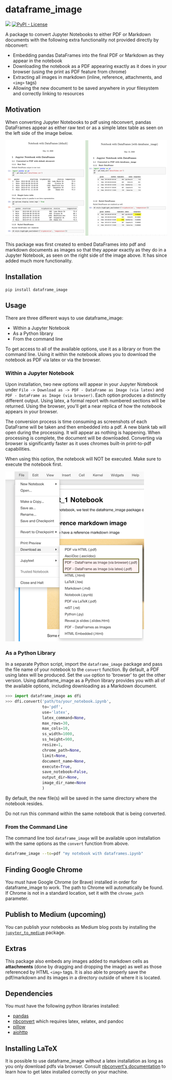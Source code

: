 # dataframe_image

[![](https://img.shields.io/pypi/v/dataframe_image)](https://pypi.org/project/dataframe_image)
[![PyPI - License](https://img.shields.io/pypi/l/dataframe_image)](LICENSE)

A package to convert Jupyter Notebooks to either PDF or Markdown documents with the following extra functionality not provided directly by nbconvert:

* Embedding pandas DataFrames into the final PDF or Markdown as they appear in the notebook
* Downloading the notebook as a PDF appearing exactly as it does in your browser (using the print as PDF feature from chrome)
* Extracting all images in markdown (inline, reference, attachments, and `<img>` tags)
* Allowing the new document to be saved anywhere in your filesystem and correctly linking to resources

## Motivation

When converting Jupyter Notebooks to pdf using nbconvert, pandas DataFrames appear as either raw text or as a simple latex table as seen on the left side of the image below.

![png](docs/images/dataframe_image_compare.png)

This package was first created to embed DataFrames into pdf and markdown documents as images so that they appear exactly as they do in a Jupyter Notebook, as seen on the right side of the image above. It has since added much more functionality.

## Installation

`pip install dataframe_image`

## Usage

There are three different ways to use dataframe_image:

* Within a Jupyter Notebook
* As a Python library
* From the command line

To get access to all of the available options, use it as a library or from the command line. Using it within the notebook allows you to download the notebook as PDF via latex or via the browser.

### Within a Jupyter Notebook

Upon installation, two new options will appear in your Jupyter Notebook under `File -> Download as -> PDF - DataFrame as Image (via latex)` and `PDF - DataFrame as Image (via browser)`. Each option produces a distinctly different output. Using latex, a formal report with numbered sections will be returned. Using the browser, you'll get a near replica of how the notebook appears in your browser.

The conversion process is time consuming as screenshots of each DataFrame will be taken and then embedded into a pdf. A new blank tab will open during the processing. It will appear as nothing is happening. When processing is complete, the document will be downloaded. Converting via browser is significantly faster as it uses chromes built-in print-to-pdf capabilities.

When using this option, the notebook will NOT be executed. Make sure to execute the notebook first.

![png](docs/images/nb_download.png)

### As a Python Library

In a separate Python script, import the `dataframe_image` package and pass the file name of your notebook to the `convert` function. By default, a PDF using latex will be produced. Set the `use` option to 'browser' to get the other version. Using dataframe_image as a Python library provides you with all of the available options, including downloading as a Markdown document.

```python
>>> import dataframe_image as dfi
>>> dfi.convert('path/to/your_notebook.ipynb',
                to='pdf',
                use='latex',
                latex_command=None,
                max_rows=30,
                max_cols=10,
                ss_width=1000,
                ss_height=900,
                resize=1,
                chrome_path=None,
                limit=None,
                document_name=None,
                execute=True,
                save_notebook=False,
                output_dir=None,
                image_dir_name=None
                )
```

By default, the new file(s) will be saved in the same directory where the notebook resides.

Do not run this command within the same notebook that is being converted.

### From the Command Line

The command line tool `dataframe_image` will be available upon installation with the same options as the `convert` function from above.

```bash
dataframe_image --to=pdf "my notebook with dataframes.ipynb"
```

## Finding Google Chrome

You must have Google Chrome (or Brave) installed in order for dataframe_image to work. The path to Chrome will automatically be found. If Chrome is not in a standard location, set it with the `chrome_path` parameter.

## Publish to Medium (upcoming)

You can publish your notebooks as Medium blog posts by installing the [`jupyter_to_medium`](https://github.com/dexplot/jupyter_to_medium) package.

## Extras

This package also embeds any images added to markdown cells as **attachments** (done by dragging and dropping the image) as well as those referenced by HTML `<img>` tags. It is also able to properly save the pdf/markdown and its images in a directory outside of where it is located.

## Dependencies

You must have the following python libraries installed:

* [pandas](https://github.com/pandas-dev/pandas)
* [nbconvert](https://github.com/jupyter/nbconvert) which requires latex, xelatex, and pandoc
* [pillow](https://github.com/python-pillow/Pillow)
* [aiohttp](https://docs.aiohttp.org/en/stable/index.html)

## Installing LaTeX

It is possible to use dataframe_image without a latex installation as long as you only download pdfs via browser. Consult [nbconvert's documentation](https://nbconvert.readthedocs.io/en/latest/install.html#installing-tex) to learn how to get latex installed correctly on your machine.
